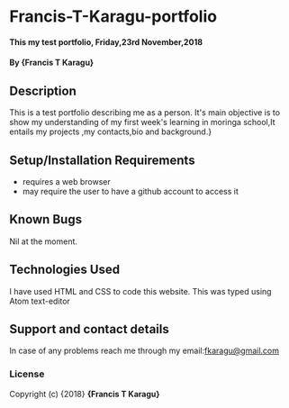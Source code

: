 # Francis-T-Karagu-portfolio
#### This my test portfolio, Friday,23rd November,2018
#### By **{Francis T Karagu}**
## Description
This is a test portfolio describing me as a person. It's main objective is to show my understanding of my first week's learning in moringa school,It entails my projects ,my contacts,bio and background.}
## Setup/Installation Requirements
* requires a web browser
* may require the user to have a github account to access it
## Known Bugs
Nil at the moment.
## Technologies Used
I have used HTML and CSS to code this website. This was typed using Atom text-editor
## Support and contact details
In case of any problems reach me through my email:fkaragu@gmail.com
### License
Copyright (c) {2018} **{Francis T Karagu}**
